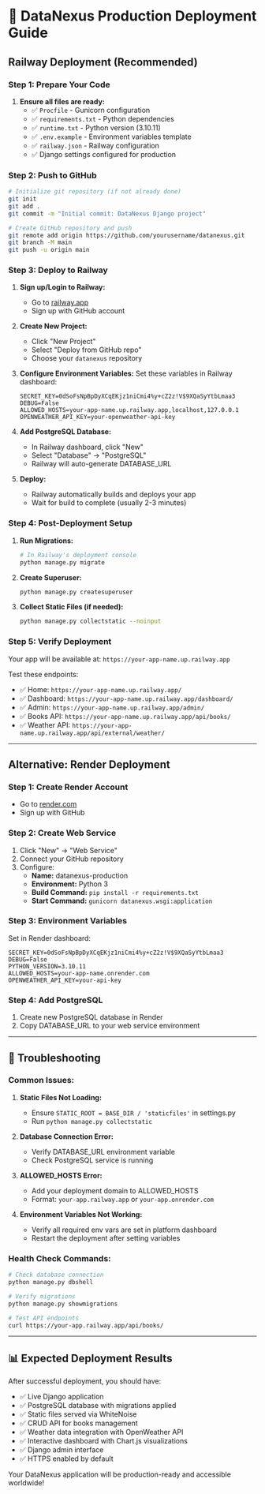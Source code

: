 # 🚀 DataNexus Production Deployment Guide

## Railway Deployment (Recommended)

### Step 1: Prepare Your Code

1. **Ensure all files are ready:**
   - ✅ `Procfile` - Gunicorn configuration
   - ✅ `requirements.txt` - Python dependencies
   - ✅ `runtime.txt` - Python version (3.10.11)
   - ✅ `.env.example` - Environment variables template
   - ✅ `railway.json` - Railway configuration
   - ✅ Django settings configured for production

### Step 2: Push to GitHub

```bash
# Initialize git repository (if not already done)
git init
git add .
git commit -m "Initial commit: DataNexus Django project"

# Create GitHub repository and push
git remote add origin https://github.com/yourusername/datanexus.git
git branch -M main
git push -u origin main
```

### Step 3: Deploy to Railway

1. **Sign up/Login to Railway:**
   - Go to [railway.app](https://railway.app)
   - Sign up with GitHub account

2. **Create New Project:**
   - Click "New Project"
   - Select "Deploy from GitHub repo"
   - Choose your `datanexus` repository

3. **Configure Environment Variables:**
   Set these variables in Railway dashboard:
   ```
   SECRET_KEY=0dSoFsNpBpDyXCqEKjz1niCmi4%y+cZ2z!V$9XQaSyYtbLmaa3
   DEBUG=False
   ALLOWED_HOSTS=your-app-name.up.railway.app,localhost,127.0.0.1
   OPENWEATHER_API_KEY=your-openweather-api-key
   ```

4. **Add PostgreSQL Database:**
   - In Railway dashboard, click "New"
   - Select "Database" → "PostgreSQL"
   - Railway will auto-generate DATABASE_URL

5. **Deploy:**
   - Railway automatically builds and deploys your app
   - Wait for build to complete (usually 2-3 minutes)

### Step 4: Post-Deployment Setup

1. **Run Migrations:**
   ```bash
   # In Railway's deployment console
   python manage.py migrate
   ```

2. **Create Superuser:**
   ```bash
   python manage.py createsuperuser
   ```

3. **Collect Static Files (if needed):**
   ```bash
   python manage.py collectstatic --noinput
   ```

### Step 5: Verify Deployment

Your app will be available at: `https://your-app-name.up.railway.app`

Test these endpoints:
- ✅ Home: `https://your-app-name.up.railway.app/`
- ✅ Dashboard: `https://your-app-name.up.railway.app/dashboard/`
- ✅ Admin: `https://your-app-name.up.railway.app/admin/`
- ✅ Books API: `https://your-app-name.up.railway.app/api/books/`
- ✅ Weather API: `https://your-app-name.up.railway.app/api/external/weather/`

---

## Alternative: Render Deployment

### Step 1: Create Render Account
- Go to [render.com](https://render.com)
- Sign up with GitHub

### Step 2: Create Web Service
1. Click "New" → "Web Service"
2. Connect your GitHub repository
3. Configure:
   - **Name:** datanexus-production
   - **Environment:** Python 3
   - **Build Command:** `pip install -r requirements.txt`
   - **Start Command:** `gunicorn datanexus.wsgi:application`

### Step 3: Environment Variables
Set in Render dashboard:
```
SECRET_KEY=0dSoFsNpBpDyXCqEKjz1niCmi4%y+cZ2z!V$9XQaSyYtbLmaa3
DEBUG=False
PYTHON_VERSION=3.10.11
ALLOWED_HOSTS=your-app-name.onrender.com
OPENWEATHER_API_KEY=your-api-key
```

### Step 4: Add PostgreSQL
1. Create new PostgreSQL database in Render
2. Copy DATABASE_URL to your web service environment

---

## 🔧 Troubleshooting

### Common Issues:

1. **Static Files Not Loading:**
   - Ensure `STATIC_ROOT = BASE_DIR / 'staticfiles'` in settings.py
   - Run `python manage.py collectstatic`

2. **Database Connection Error:**
   - Verify DATABASE_URL environment variable
   - Check PostgreSQL service is running

3. **ALLOWED_HOSTS Error:**
   - Add your deployment domain to ALLOWED_HOSTS
   - Format: `your-app.railway.app` or `your-app.onrender.com`

4. **Environment Variables Not Working:**
   - Verify all required env vars are set in platform dashboard
   - Restart the deployment after setting variables

### Health Check Commands:
```bash
# Check database connection
python manage.py dbshell

# Verify migrations
python manage.py showmigrations

# Test API endpoints
curl https://your-app.railway.app/api/books/
```

---

## 📊 Expected Deployment Results

After successful deployment, you should have:
- ✅ Live Django application
- ✅ PostgreSQL database with migrations applied
- ✅ Static files served via WhiteNoise
- ✅ CRUD API for books management
- ✅ Weather data integration with OpenWeather API
- ✅ Interactive dashboard with Chart.js visualizations
- ✅ Django admin interface
- ✅ HTTPS enabled by default

Your DataNexus application will be production-ready and accessible worldwide!